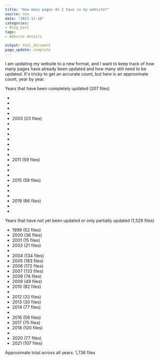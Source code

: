 ```yaml
---
title: "How many pages do I have in my website?"
source: new
date: "2021-11-16"
categories:
- Blog post
tags:
- Website details

output: html_document
page_update: complete
---
```


I am updating my website to a new format, and I want to keep track of how many pages have already been updated and how many still need to be updated. It's tricky to get an accurate count, but here is an approximate count, year by year.

<!--more-->

Years that have been completely updated (207 files)

+ 
+ 
+ 
+ 
+ 2003 (23 files)
+ 
+ 
+ 
+ 
+ 
+ 
+ 
+ 2011 (59 files)
+ 
+ 
+ 
+ 2015 (59 files)
+ 
+ 
+ 
+ 2019 (66 files)
+ 
+ 

Years that have not yet been updated or only partially updated (1,529 files)

+ 1999 (52 files)
+ 2000 (36 files)
+ 2001 (15 files)
+ 2002 (21 files)
+
+ 2004 (134 files)
+ 2005 (183 files)
+ 2006 (172 files)
+ 2007 (133 files)
+ 2008 (74 files)
+ 2009 (49 files)
+ 2010 (82 files)
+
+ 2012 (33 files)
+ 2013 (30 files)
+ 2014 (77 files)
+
+ 2016 (59 files)
+ 2017 (75 files)
+ 2018 (120 files)
+
+ 2020 (77 files)
+ 2021 (107 files)

Approximate total across all years: 1,736 files
